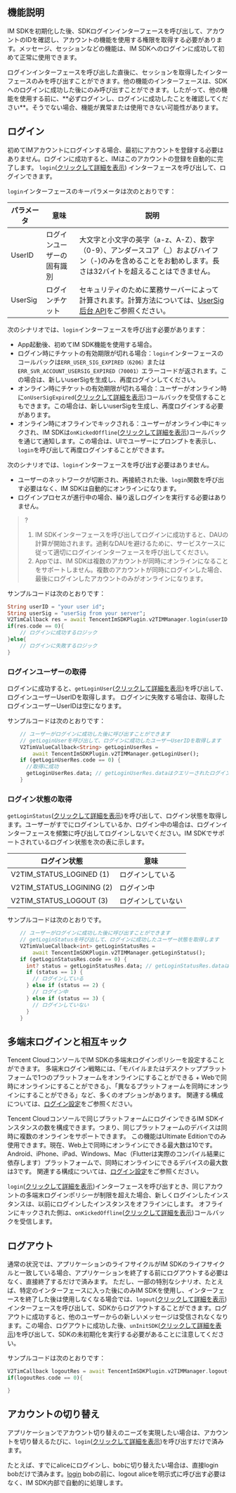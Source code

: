 ## 機能説明
IM SDKを初期化した後、SDKログインインターフェースを呼び出して、アカウントのIDを確認し、アカウントの機能を使用する権限を取得する必要があります。メッセージ、セッションなどの機能は、IM SDKへのログインに成功して初めて正常に使用できます。

<dx-alert infotype="notice" title="">
ログインインターフェースを呼び出した直後に、セッションを取得したインターフェースのみを呼び出すことができます。他の機能のインターフェースは、SDKへのログインに成功した後にのみ呼び出すことができます。したがって、他の機能を使用する前に、**必ずログインし、ログインに成功したことを確認してください**。そうでない場合、機能が異常または使用できない可能性があります。
</dx-alert>


## ログイン
初めてIMアカウントにログインする場合、最初にアカウントを登録する必要はありません。ログインに成功すると、IMはこのアカウントの登録を自動的に完了します。
`login`([クリックして詳細を表示](https://comm.qq.com/im/doc/flutter/zh/SDKAPI/Api/V2TIMManager/login.html)) インターフェースを呼び出して、ログインできます。

`login`インターフェースのキーパラメータは次のとおりです：

| パラメータ    | 意味             | 説明                                                                                                                          |
| ------- | ---------------- | ----------------------------------------------------------------------------------------------------------------------------- |
| UserID  | ログインユーザーの固有識別 | 大文字と小文字の英字（a-z、A-Z）、数字（0-9）、アンダースコア（_）およびハイフン（-)のみを含めることをお勧めします。長さは32バイトを超えることはできません。                              |
| UserSig | ログインチケット         | セキュリティのために業務サーバーによって計算されます。計算方法については、[UserSig 后台 API](https://intl.cloud.tencent.com/document/product/1047/34385)をご参照ください。|

次のシナリオでは、`login`インターフェースを呼び出す必要があります：
* App起動後、初めてIM SDK機能を使用する場合。
* ログイン時にチケットの有効期限が切れる場合：`login`インターフェースのコールバックは`ERR_USER_SIG_EXPIRED（6206）`または`ERR_SVR_ACCOUNT_USERSIG_EXPIRED（70001）`エラーコードが返されます。この場合は、新しいuserSigを生成し、再度ログインしてください。
* オンライン時にチケットの有効期限が切れる場合：ユーザーがオンライン時に`onUserSigExpired`([クリックして詳細を表示](https://comm.qq.com/im/doc/flutter/zh/SDKAPI/Class/Listener/V2TimSDKListener.html?h=onUserSigExpired))コールバックを受信することもできます。この場合は、新しいuserSigを生成し、再度ログインする必要があります。
* オンライン時にオフラインでキックされる：ユーザーがオンライン中にキックされ、IM SDKは`onKickedOffline`([クリックして詳細を表示](https://comm.qq.com/im/doc/flutter/zh/SDKAPI/Class/Listener/V2TimSDKListener.html?h=onKickedOffline))コールバックを通じて通知します。この場合は、UIでユーザーにプロンプトを表示し、`login`を呼び出して再度ログインすることができます。

次のシナリオでは、`login`インターフェースを呼び出す必要はありません。
* ユーザーのネットワークが切断され、再接続された後、`login`関数を呼び出す必要はなく、IM SDKは自動的にオンラインになります。
* ログインプロセスが進行中の場合、繰り返しログインを実行する必要はありません。

>?
>1. IM SDKインターフェースを呼び出してログインに成功すると、DAUの計算が開始されます。過剰なDAUを避けるために、サービスケースに従って適切にログインインターフェースを呼び出してください。
> 2. Appでは、IM SDKは複数のアカウントが同時にオンラインになることをサポートしません。複数のアカウントが同時にログインした場合、最後にログインしたアカウントのみがオンラインになります。

サンプルコードは次のとおりです：[](id:login_code)


```dart
String userID = "your user id";
String userSig = "userSig from your server";
V2TimCallback res = await TencentImSDKPlugin.v2TIMManager.login(userID: userID, userSig: userSig);
if(res.code == 0){
	// ログインに成功するロジック
}else{
 	// ログインに失敗するロジック
}
```


### ログインユーザーの取得

ログインに成功すると、`getLoginUser`([クリックして詳細を表示](https://comm.qq.com/im/doc/flutter/zh/SDKAPI/Api/V2TIMManager/getLoginUser.html))を呼び出して、ログインユーザーUserIDを取得します。
ログインに失敗する場合は、取得したログインユーザーUserIDは空になります。

サンプルコードは次のとおりです：


```dart
    // ユーザーがログインに成功した後に呼び出すことができます
    // getLoginUserを呼び出して、ログインに成功したユーザーUserIDを取得します
    V2TimValueCallback<String> getLoginUserRes =
        await TencentImSDKPlugin.v2TIMManager.getLoginUser();
    if (getLoginUserRes.code == 0) {
      //取得に成功
      getLoginUserRes.data; // getLoginUserRes.dataはクエリーされたログインユーザーUserIDです
    }
```



### ログイン状態の取得

`getLoginStatus`([クリックして詳細を表示](https://comm.qq.com/im/doc/flutter/zh/SDKAPI/Api/V2TIMManager/getLoginStatus.html))を呼び出して、ログイン状態を取得します。ユーザーがすでにログインしているか、ログイン中の場合は、ログインインターフェースを頻繁に呼び出してログインしないでください。IM SDKでサポートされているログイン状態を次の表に示します。

| ログイン状態                  | 意味   |
| ------------------------- | ------ |
| V2TIM_STATUS_LOGINED (1)  | ログインしている |
| V2TIM_STATUS_LOGINING (2) | ログイン中 |
| V2TIM_STATUS_LOGOUT (3)   | ログインしていない |

サンプルコードは次のとおりです。


```dart
    // ユーザーがログインに成功した後に呼び出すことができます
    // getLoginStatusを呼び出して、ログインに成功したユーザー状態を取得します
    V2TimValueCallback<int> getLoginStatusRes =
        await TencentImSDKPlugin.v2TIMManager.getLoginStatus();
    if (getLoginStatusRes.code == 0) {
      int? status = getLoginStatusRes.data; // getLoginStatusRes.dataはユーザーのログイン状態の値です
      if (status == 1) {
        // ログインしている
      } else if (status == 2) {
        // ログイン中
      } else if (status == 3) {
        // ログインしていない
      }
    }
```



## 多端末ログインと相互キック
Tencent CloudコンソールでIM SDKの多端末ログインポリシーを設定することができます。
多端末ログイン戦略には、「モバイルまたはデスクトッププラットフォームで1つのプラットフォームをオンラインにすることができる + Webで同時にオンラインにすることができる」、「異なるプラットフォームを同時にオンラインにすることができる」など、多くのオプションがあります。
関連する構成については、[ログイン設定](https://intl.cloud.tencent.com/document/product/1047/34419)をご参照ください。

Tencent Cloudコンソールで同じプラットフォームにログインできるIM SDKインスタンスの数を構成できます。つまり、同じプラットフォームのデバイスは同時に複数のオンラインをサポートできます。
この機能はUltimate Editionでのみ使用できます。現在、Web上で同時にオンラインにできる最大数は10です。Android、iPhone、iPad、Windows、Mac（Flutterは実際のコンパイル結果に依存します）プラットフォームで、同時にオンラインにできるデバイスの最大数は3です。
関連する構成については、[ログイン設定](https://intl.cloud.tencent.com/document/product/1047/34419)をご参照ください。

`login`([クリックして詳細を表示](https://comm.qq.com/im/doc/flutter/zh/SDKAPI/Api/V2TIMManager/login.html))インターフェースを呼び出すとき、同じアカウントの多端末ログインポリシーが制限を超えた場合、新しくログインしたインスタンスは、以前にログインしたインスタンスをオフラインにします。
オフラインにキックされた側は、`onKickedOffline`([クリックして詳細を表示](https://comm.qq.com/im/doc/flutter/zh/SDKAPI/Class/Listener/V2TimSDKListener.html?h=onKickedOffline))コールバックを受信します。


## ログアウト
通常の状況では、アプリケーションのライフサイクルがIM SDKのライフサイクルと一致している場合、アプリケーションを終了する前にログアウトする必要はなく、直接終了するだけで済みます。
ただし、一部の特別なシナリオ、たとえば、特定のインターフェースに入った後にのみIM SDKを使用し、インターフェースを終了した後は使用しなくなる場合では、`logout`([クリックして詳細を表示](https://comm.qq.com/im/doc/flutter/zh/SDKAPI/Api/V2TIMManager/logout.html))インターフェースを呼び出して、SDKからログアウトすることができます。ログアウトに成功すると、他のユーザーからの新しいメッセージは受信されなくなります。この場合、ログアウトに成功した後、`unInitSDK`([クリックして詳細を表示](https://comm.qq.com/im/doc/flutter/zh/SDKAPI/Api/V2TIMManager/unInitSDK.html))を呼び出して、SDKの未初期化を実行する必要があることに注意してください。

サンプルコードは次のとおりです：


```dart
V2TimCallback logoutRes = await TencentImSDKPlugin.v2TIMManager.logout();
if(logoutRes.code == 0){

}
```


## アカウントの切り替え
アプリケーションでアカウント切り替えのニーズを実現したい場合は、アカウントを切り替えるたびに、`login`([クリックして詳細を表示](https://comm.qq.com/im/doc/flutter/zh/SDKAPI/Api/V2TIMManager/login.html))を呼び出すだけで済みます。

たとえば、すでにaliceにログインし、bobに切り替えたい場合は、直接login bobだけで済みます。[login](#login_code) bobの前に、logout aliceを明示式に呼び出す必要はなく、IM SDK内部で自動的に処理します。
